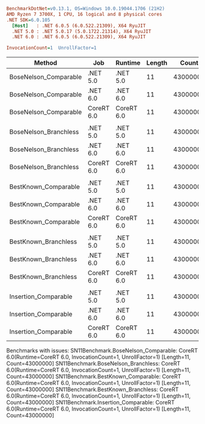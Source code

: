 ``` ini

BenchmarkDotNet=v0.13.1, OS=Windows 10.0.19044.1706 (21H2)
AMD Ryzen 7 3700X, 1 CPU, 16 logical and 8 physical cores
.NET SDK=6.0.105
  [Host]   : .NET 6.0.5 (6.0.522.21309), X64 RyuJIT
  .NET 5.0 : .NET 5.0.17 (5.0.1722.21314), X64 RyuJIT
  .NET 6.0 : .NET 6.0.5 (6.0.522.21309), X64 RyuJIT

InvocationCount=1  UnrollFactor=1  

```
|                Method |        Job |    Runtime | Length |    Count |     Mean |   Error |  StdDev | Ratio | RatioSD | Allocated |
|---------------------- |----------- |----------- |------- |--------- |---------:|--------:|--------:|------:|--------:|----------:|
| BoseNelson_Comparable |   .NET 5.0 |   .NET 5.0 |     11 | 43000000 | 302.4 ms | 1.07 ms | 1.00 ms |  1.00 |    0.00 |         - |
| BoseNelson_Comparable |   .NET 6.0 |   .NET 6.0 |     11 | 43000000 | 308.9 ms | 2.36 ms | 2.21 ms |  1.02 |    0.01 |     480 B |
| BoseNelson_Comparable | CoreRT 6.0 | CoreRT 6.0 |     11 | 43000000 |       NA |      NA |      NA |     ? |       ? |         - |
|                       |            |            |        |          |          |         |         |       |         |           |
| BoseNelson_Branchless |   .NET 5.0 |   .NET 5.0 |     11 | 43000000 | 148.2 ms | 0.11 ms | 0.10 ms |  1.00 |    0.00 |         - |
| BoseNelson_Branchless |   .NET 6.0 |   .NET 6.0 |     11 | 43000000 | 149.6 ms | 1.02 ms | 0.91 ms |  1.01 |    0.01 |     480 B |
| BoseNelson_Branchless | CoreRT 6.0 | CoreRT 6.0 |     11 | 43000000 |       NA |      NA |      NA |     ? |       ? |         - |
|                       |            |            |        |          |          |         |         |       |         |           |
|  BestKnown_Comparable |   .NET 5.0 |   .NET 5.0 |     11 | 43000000 | 317.6 ms | 2.12 ms | 1.88 ms |  1.00 |    0.00 |   1,400 B |
|  BestKnown_Comparable |   .NET 6.0 |   .NET 6.0 |     11 | 43000000 | 313.9 ms | 1.11 ms | 0.99 ms |  0.99 |    0.01 |     480 B |
|  BestKnown_Comparable | CoreRT 6.0 | CoreRT 6.0 |     11 | 43000000 |       NA |      NA |      NA |     ? |       ? |         - |
|                       |            |            |        |          |          |         |         |       |         |           |
|  BestKnown_Branchless |   .NET 5.0 |   .NET 5.0 |     11 | 43000000 | 112.4 ms | 0.35 ms | 0.31 ms |  1.00 |    0.00 |         - |
|  BestKnown_Branchless |   .NET 6.0 |   .NET 6.0 |     11 | 43000000 | 112.1 ms | 0.30 ms | 0.25 ms |  1.00 |    0.00 |     480 B |
|  BestKnown_Branchless | CoreRT 6.0 | CoreRT 6.0 |     11 | 43000000 |       NA |      NA |      NA |     ? |       ? |         - |
|                       |            |            |        |          |          |         |         |       |         |           |
|  Insertion_Comparable |   .NET 5.0 |   .NET 5.0 |     11 | 43000000 | 382.8 ms | 3.33 ms | 2.95 ms |  1.00 |    0.00 |         - |
|  Insertion_Comparable |   .NET 6.0 |   .NET 6.0 |     11 | 43000000 | 392.1 ms | 5.21 ms | 4.87 ms |  1.02 |    0.01 |     480 B |
|  Insertion_Comparable | CoreRT 6.0 | CoreRT 6.0 |     11 | 43000000 |       NA |      NA |      NA |     ? |       ? |         - |

Benchmarks with issues:
  SN11Benchmark.BoseNelson_Comparable: CoreRT 6.0(Runtime=CoreRT 6.0, InvocationCount=1, UnrollFactor=1) [Length=11, Count=43000000]
  SN11Benchmark.BoseNelson_Branchless: CoreRT 6.0(Runtime=CoreRT 6.0, InvocationCount=1, UnrollFactor=1) [Length=11, Count=43000000]
  SN11Benchmark.BestKnown_Comparable: CoreRT 6.0(Runtime=CoreRT 6.0, InvocationCount=1, UnrollFactor=1) [Length=11, Count=43000000]
  SN11Benchmark.BestKnown_Branchless: CoreRT 6.0(Runtime=CoreRT 6.0, InvocationCount=1, UnrollFactor=1) [Length=11, Count=43000000]
  SN11Benchmark.Insertion_Comparable: CoreRT 6.0(Runtime=CoreRT 6.0, InvocationCount=1, UnrollFactor=1) [Length=11, Count=43000000]
